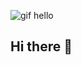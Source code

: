 <img src="https://media.giphy.com/media/v1.Y2lkPTc5MGI3NjExMm1sNHRjeWIwM3pjZGdzYXZ0aGo2c3Zkcjhna3B2dzY4aWV5MHdsNiZlcD12MV9naWZzX3NlYXJjaCZjdD1n/S2IfEQqgWc0AH4r6Al/giphy.gif" alt="gif hello"></img>
## Hi there 👋


<!--
**YakhyaevGadji/YakhyaevGadji** is a ✨ _special_ ✨ repository because its `README.md` (this file) appears on your GitHub profile.

Here are some ideas to get you started:

- 🔭 I’m currently working on ...
- 🌱 I’m currently learning ...
- 👯 I’m looking to collaborate on ...
- 🤔 I’m looking for help with ...
- 💬 Ask me about ...
- 📫 How to reach me: ...
- 😄 Pronouns: ...
- ⚡ Fun fact: ...
-->
